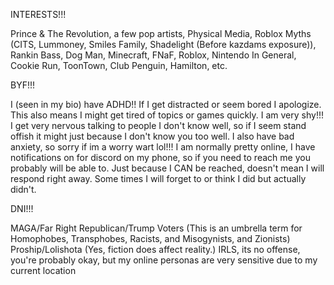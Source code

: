INTERESTS!!!

Prince & The Revolution, a few pop artists, Physical Media, Roblox Myths (CITS, Lummoney, Smiles Family, Shadelight (Before kazdams exposure)), Rankin Bass, Dog Man, Minecraft, FNaF, Roblox, Nintendo In General, 
Cookie Run, ToonTown, Club Penguin, Hamilton, etc.

BYF!!!

I (seen in my bio) have ADHD!! If I get distracted or seem bored I apologize. This also means I might get tired of topics or games quickly. 
I am very shy!!! I get very nervous talking to people I don't know well, so if I seem stand offish it might just because I don't know you too well. 
I also have bad anxiety, so sorry if im a worry wart lol!!! 
I am normally pretty online, I have notifications on for discord on my phone, so if you need to reach me you probably will be able to. 
Just because I CAN be reached, doesn't mean I will respond right away. Some times I will forget to or think I did but actually didn't.

DNI!!!

MAGA/Far Right Republican/Trump Voters (This is an umbrella term for Homophobes, Transphobes, Racists, and Misogynists, and Zionists) 
Proship/Lolishota (Yes, fiction does affect reality.) 
IRLS, its no offense, you're probably okay, but my online personas are very sensitive due to my current location
